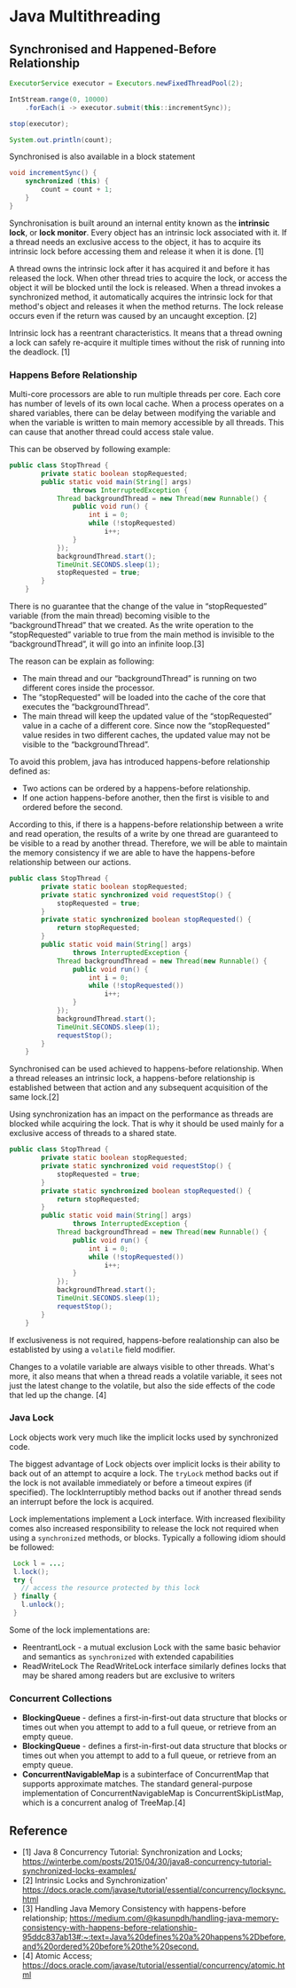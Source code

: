# Java Multithreading

<!-- 
    - runable and how to run a thread
    - thread pool and scheduled thread pool
    - runnable
    - locks
    - volatile
 -->

## Synchronised and Happened-Before Relationship

```Java
ExecutorService executor = Executors.newFixedThreadPool(2);

IntStream.range(0, 10000)
    .forEach(i -> executor.submit(this::incrementSync));

stop(executor);

System.out.println(count);
```

Synchronised is also available in a block statement

```Java
void incrementSync() {
    synchronized (this) {
        count = count + 1;
    }
}
```

Synchronisation is built around an internal entity known as the **intrinsic lock**, or **lock monitor**. Every object has an intrinsic lock associated with it. If a thread needs an exclusive access to the object, it has to acquire its intrinsic lock before accessing them and release it when it is done. [1]

A thread owns the intrinsic lock after it has acquired it and before it has released the lock. When other thread tries to acquire the lock, or access the object it will be blocked until the lock is released. When a thread invokes a synchronized method, it automatically acquires the intrinsic lock for that method's object and releases it when the method returns. The lock release occurs even if the return was caused by an uncaught exception. [2]

Intrinsic lock has a reentrant characteristics. It means that a thread owning a lock can safely re-acquire it multiple times without the risk of running into the deadlock. [1]

### Happens Before Relationship

Multi-core processors are able to run multiple threads per core. Each core has number of levels of its own local cache. When a process operates on a shared variables, there can be delay between modifying the variable and when the variable is written to main memory accessible by all threads. This can cause that another thread could access stale value.

This can be observed by following example:

```Java
public class StopThread {
        private static boolean stopRequested;
        public static void main(String[] args)
                throws InterruptedException {
            Thread backgroundThread = new Thread(new Runnable() {
                public void run() {
                    int i = 0;
                    while (!stopRequested)
                        i++;
                }
            });
            backgroundThread.start();
            TimeUnit.SECONDS.sleep(1);
            stopRequested = true;
        }
    }
```

There is no guarantee that the change of the value in “stopRequested” variable (from the main thread) becoming visible to the “backgroundThread” that we created. As the write operation to the “stopRequested” variable to true from the main method is invisible to the “backgroundThread”, it will go into an infinite loop.[3]

The reason can be explain as following:

- The main thread and our “backgroundThread” is running on two different cores inside the processor.
- The “stopRequested” will be loaded into the cache of the core that executes the “backgroundThread”.
- The main thread will keep the updated value of the “stopRequested” value in a cache of a different core. Since now the “stopRequested” value resides in two different caches, the updated value may not be visible to the “backgroundThread”.

To avoid this problem, java has introduced happens-before relationship defined as:

- Two actions can be ordered by a happens-before relationship.
- If one action happens-before another, then the first is visible to and ordered before the second.

According to this, if there is a happens-before relationship between a write and read operation, the results of a write by one thread are guaranteed to be visible to a read by another thread. Therefore, we will be able to maintain the memory consistency if we are able to have the happens-before relationship between our actions.

```Java
public class StopThread {
        private static boolean stopRequested;
        private static synchronized void requestStop() {
            stopRequested = true;
        }
        private static synchronized boolean stopRequested() {
            return stopRequested;
        }
        public static void main(String[] args)
                throws InterruptedException {
            Thread backgroundThread = new Thread(new Runnable() {
                public void run() {
                    int i = 0;
                    while (!stopRequested())
                        i++;
                }
            });
            backgroundThread.start();
            TimeUnit.SECONDS.sleep(1);
            requestStop();
        }
    }
```

Synchronised can be used achieved to happens-before relationship. When a thread releases an intrinsic lock, a happens-before relationship is established between that action and any subsequent acquisition of the same lock.[2]

Using synchronization has an impact on the performance as threads are blocked while acquiring the lock. That is why it should be used mainly for a exclusive access of threads to a shared state.

```Java
public class StopThread {
        private static boolean stopRequested;
        private static synchronized void requestStop() {
            stopRequested = true;
        }
        private static synchronized boolean stopRequested() {
            return stopRequested;
        }
        public static void main(String[] args)
                throws InterruptedException {
            Thread backgroundThread = new Thread(new Runnable() {
                public void run() {
                    int i = 0;
                    while (!stopRequested())
                        i++;
                }
            });
            backgroundThread.start();
            TimeUnit.SECONDS.sleep(1);
            requestStop();
        }
    }
```

If exclusiveness is not required, happens-before realationship can also be establisted by using a `volatile` field modifier.

Changes to a volatile variable are always visible to other threads. What's more, it also means that when a thread reads a volatile variable, it sees not just the latest change to the volatile, but also the side effects of the code that led up the change. [4]

### Java Lock

Lock objects work very much like the implicit locks used by synchronized code.

The biggest advantage of Lock objects over implicit locks is their ability to back out of an attempt to acquire a lock. The `tryLock` method backs out if the lock is not available immediately or before a timeout expires (if specified). The lockInterruptibly method backs out if another thread sends an interrupt before the lock is acquired.

Lock implementations implement a Lock interface. With increased flexibility comes also increased responsibility to release the lock not required when using a `synchronized` methods, or blocks. Typically a following idiom should be followed:

```Java
 Lock l = ...;
 l.lock();
 try {
   // access the resource protected by this lock
 } finally {
   l.unlock();
 }
```

Some of the lock implementations are:

- ReentrantLock - a mutual exclusion Lock with the same basic behavior and semantics as `synchronized` with extended capabilities
- ReadWriteLock The ReadWriteLock interface similarly defines locks that may be shared among readers but are exclusive to writers

### Concurrent Collections

- **BlockingQueue** - defines a first-in-first-out data structure that blocks or times out when you attempt to add to a full queue, or retrieve from an empty queue.
- **BlockingQueue** - defines a first-in-first-out data structure that blocks or times out when you attempt to add to a full queue, or retrieve from an empty queue.
- **ConcurrentNavigableMap** is a subinterface of ConcurrentMap that supports approximate matches. The standard general-purpose implementation of ConcurrentNavigableMap is ConcurrentSkipListMap, which is a concurrent analog of TreeMap.[4]

## Reference

- [1] Java 8 Concurrency Tutorial: Synchronization and Locks; <https://winterbe.com/posts/2015/04/30/java8-concurrency-tutorial-synchronized-locks-examples/>
- [2] Intrinsic Locks and Synchronization' <https://docs.oracle.com/javase/tutorial/essential/concurrency/locksync.html>
- [3] Handling Java Memory Consistency with happens-before relationship; <https://medium.com/@kasunpdh/handling-java-memory-consistency-with-happens-before-relationship-95ddc837ab13#:~:text=Java%20defines%20a%20happens%2Dbefore,and%20ordered%20before%20the%20second.>
- [4] Atomic Access; <https://docs.oracle.com/javase/tutorial/essential/concurrency/atomic.html>
